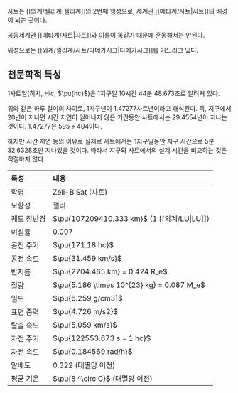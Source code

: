 사트는 [[외계/젤리계|젤리계]]의 2번째 행성으로, 세계관 [[메타계/사트|사트]]의 배경이 되는 곳이다.

공동세계관 [[메타계/사트|사트]]와 이름이 똑같기 때문에 혼동해서는 안된다.

위성으로는 [[외계/젤리계/사트/다메가시크|다메가시크]]를 거느리고 있다.

## 천문학적 특성
1사트일(히치, Hic, $\pu{hc}$)은 1지구일 10시간 44분 48.673초로 알려져 있다.

위와 같은 하루 길이의 차이로, 1지구년이 1.47277사트년이라고 해석된다. 즉, 지구에서 20년이 지나면 시간 지연이 일어나지 않은 기간동안 사트에서는 29.4554년이 지나는 것이다. 1.47277은 $595\div404$이다.

하지만 시간 지연 등의 이유로 실제로 사트에서는 1지구일동안 지구 시간으로 5분 32.6328초만 지나있을 것이다. 따라서 지구와 사트에서의 실제 시간을 비교하는 것은 적절하지 않다.

| 특성     | 내용                                         |
| :----- | :----------------------------------------- |
| 학명     | Zeli-B Sat (사트)                            |
| 모항성    | 젤리                                         |
| 궤도 장반경 | $\pu{107209410.333 km}$ (1 [[외계/LU\|LU]])  |
| 이심률    | $0.007$                                    |
| 공전 주기  | $\pu{171.18 hc}$                           |
| 공전 속도  | $\pu{31.459 km/s}$                         |
| 반지름    | $\pu{2704.465 km} = 0.424 R_e$             |
| 질량     | $\pu{5.186 \times 10^{23} kg} = 0.087 M_e$ |
| 밀도     | $\pu{6.259 g/cm3}$                         |
| 표면 중력  | $\pu{4.726 m/s2}$                          |
| 탈출 속도  | $\pu{5.059 km/s}$                          |
| 자전 주기  | $\pu{122553.673 s = 1 hc}$                 |
| 자전 속도  | $\pu{0.184569 rad/h}$                      |
| 알베도    | $0.322$ (대멸망 이전)                           |
| 평균 기온  | $\pu{8 ^\circ C}$ (대멸망 이전)                 |
